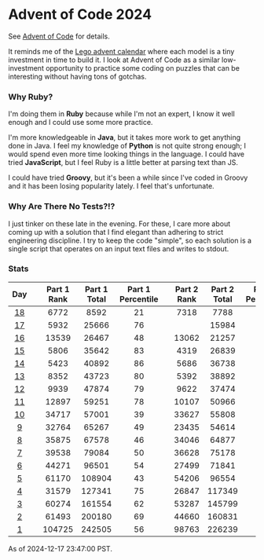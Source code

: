 # Advent of Code 2024

See [Advent of Code](https://adventofcode.com/2024/) for details.

It reminds me of the
[Lego advent calendar](https://www.lego.com/en-us/holiday-gifts/advent-calendars)
where each model is a tiny investment in time to build it.  I look at Advent of
Code as a similar low-investment opportunity to practice some coding on puzzles
that can be interesting without having tons of gotchas.

### Why Ruby?

I'm doing them in **Ruby** because while I'm not an expert, I know it well
enough and I could use some more practice.

I'm more knowledgeable in **Java**, but it takes more work to get anything done
in Java.  I feel my knowledge of **Python** is not quite strong enough; I would
spend even more time looking things in the language.  I could have tried
**JavaScript**, but I feel Ruby is a little better at parsing text than JS.

I could have tried **Groovy**, but it's been a while since I've coded in Groovy
and it has been losing popularity lately.  I feel that's unfortunate.

### Why Are There No Tests?!?

I just tinker on these late in the evening.  For these, I care more about coming
up with a solution that I find elegant than adhering to strict engineering
discipline.  I try to keep the code "simple", so each solution is a single
script that operates on an input text files and writes to stdout.

### Stats

|     Day     |  | Part 1 Rank | Part 1 Total | Part 1 Percentile |  | Part 2 Rank | Part 2 Total | Part 2 Percentile |
|:-----------:|--|:-----------:|:------------:|:-----------------:|--|:-----------:|:------------:|:-----------------:|
| [18](day18) |  |    6772     |     8592     |        21         |  |    7318     |     7788     |         6         |
| [17](day17) |  |    5932     |    25666     |        76         |  |             |    15984     |         0         |
| [16](day16) |  |    13539    |    26467     |        48         |  |    13062    |    21257     |        38         |
| [15](day15) |  |    5806     |    35642     |        83         |  |    4319     |    26839     |        83         |
| [14](day14) |  |    5423     |    40892     |        86         |  |    5686     |    36738     |        84         |
| [13](day13) |  |    8352     |    43723     |        80         |  |    5392     |    38892     |        86         |
| [12](day12) |  |    9939     |    47874     |        79         |  |    9622     |    37474     |        74         |
| [11](day11) |  |    12897    |    59251     |        78         |  |    10107    |    50966     |        80         |
| [10](day10) |  |    34717    |    57001     |        39         |  |    33627    |    55808     |        39         |
|  [9](day9)  |  |    32764    |    65267     |        49         |  |    23435    |    54614     |        57         |
|  [8](day8)  |  |    35875    |    67578     |        46         |  |    34046    |    64877     |        47         |
|  [7](day7)  |  |    39538    |    79084     |        50         |  |    36628    |    75178     |        51         |
|  [6](day6)  |  |    44271    |    96501     |        54         |  |    27499    |    71841     |        61         |
|  [5](day5)  |  |    61170    |    108904    |        43         |  |    54206    |    96554     |        43         |
|  [4](day4)  |  |    31579    |    127341    |        75         |  |    26847    |    117349    |        77         |
|  [3](day3)  |  |    60274    |    161554    |        62         |  |    53287    |    145799    |        63         |
|  [2](day2)  |  |    61493    |    200180    |        69         |  |    44660    |    160831    |        72         |
|  [1](day1)  |  |   104725    |    242505    |        56         |  |    98763    |    226239    |        56         |

As of 2024-12-17 23:47:00 PST.
